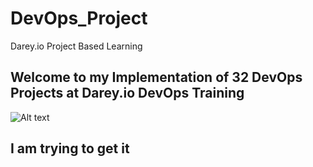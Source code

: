 # DevOps_Project
Darey.io Project Based Learning

## Welcome to my Implementation of 32 DevOps Projects at Darey.io DevOps Training

![Alt text]()

## I am trying to get it